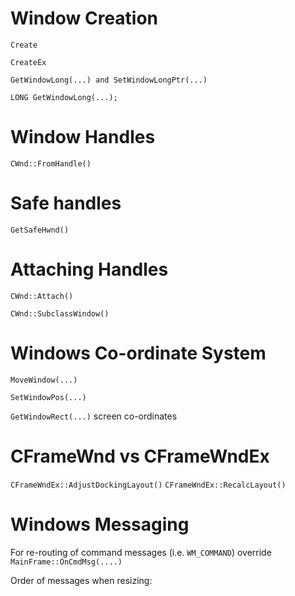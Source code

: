 # Window Creation


```Create```

```CreateEx```

```GetWindowLong(...) and SetWindowLongPtr(...)```

```LONG GetWindowLong(...);```


# Window Handles

```CWnd::FromHandle()```


# Safe handles


```GetSafeHwnd()```


# Attaching Handles


```CWnd::Attach()```

```CWnd::SubclassWindow()```



# Windows Co-ordinate System


```MoveWindow(...)```

```SetWindowPos(...)```

```GetWindowRect(...)```      screen co-ordinates



# CFrameWnd vs CFrameWndEx


```CFrameWndEx::AdjustDockingLayout()```
```CFrameWndEx::RecalcLayout()```


# Windows Messaging

For re-routing of command messages (i.e. `WM_COMMAND`) override `MainFrame::OnCmdMsg(....)`

Order of messages when resizing:

